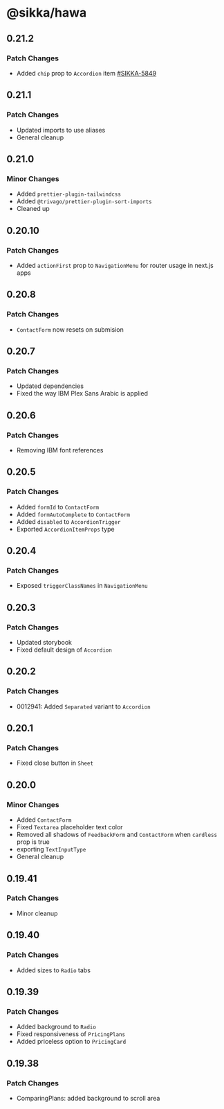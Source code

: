 # @sikka/hawa

## 0.21.2

### Patch Changes

- Added `chip` prop to `Accordion` item [#SIKKA-5849](https://app.clickup.com/t/613523/SIKKA-5849)

## 0.21.1

### Patch Changes

- Updated imports to use aliases
- General cleanup

## 0.21.0

### Minor Changes

- Added `prettier-plugin-tailwindcss`
- Added `@trivago/prettier-plugin-sort-imports`
- Cleaned up

## 0.20.10

### Patch Changes

- Added `actionFirst` prop to `NavigationMenu` for router usage in next.js apps

## 0.20.8

### Patch Changes

- `ContactForm` now resets on submision

## 0.20.7

### Patch Changes

- Updated dependencies
- Fixed the way IBM Plex Sans Arabic is applied

## 0.20.6

### Patch Changes

- Removing IBM font references

## 0.20.5

### Patch Changes

- Added `formId` to `ContactForm`
- Added `formAutoComplete` to `ContactForm`
- Added `disabled` to `AccordionTrigger`
- Exported `AccordionItemProps` type

## 0.20.4

### Patch Changes

- Exposed `triggerClassNames` in `NavigationMenu`

## 0.20.3

### Patch Changes

- Updated storybook
- Fixed default design of `Accordion`

## 0.20.2

### Patch Changes

- 0012941: Added `Separated` variant to `Accordion`

## 0.20.1

### Patch Changes

- Fixed close button in `Sheet`

## 0.20.0

### Minor Changes

- Added `ContactForm`
- Fixed `Textarea` placeholder text color
- Removed all shadows of `FeedbackForm` and `ContactForm` when `cardless` prop is true
- exporting `TextInputType`
- General cleanup

## 0.19.41

### Patch Changes

- Minor cleanup

## 0.19.40

### Patch Changes

- Added sizes to `Radio` tabs

## 0.19.39

### Patch Changes

- Added background to `Radio`
- Fixed responsiveness of `PricingPlans`
- Added priceless option to `PricingCard`

## 0.19.38

### Patch Changes

- ComparingPlans: added background to scroll area
